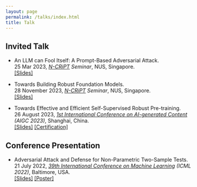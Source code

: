 ```yaml
---
layout: page
permalink: /talks/index.html
title: Talk
---
```


## Invited Talk
- An LLM can Fool Itself: A Prompt-Based Adversarial Attack. <br/> 25 Mar 2023, *[N-CRiPT]((https://ncript.comp.nus.edu.sg/)) Seminar*, NUS, Singapore. <br/> [[Slides]](/file/talk/ncript_seminar_25_Mar_PromptAttack.pdf)

- Towards Building Robust Foundation Models. <br/> 28 November 2023, *[N-CRiPT]((https://ncript.comp.nus.edu.sg/)) Seminar*, NUS, Singapore. <br/> [[Slides]](/file/talk/N-CRiPT_seminar_Xilie_Xu.pdf)

- Towards Effective and Efficient Self-Supervised Robust Pre-training. <br/> 26 August 2023, [*1st International Conference on AI-generated Content*](https://icaigc.org/) *(AIGC 2023)*, Shanghai, China. <br/> [[Slides]](/file/talk/Slides_AIGC23_Aug_26th_Formal.pdf) [[Certification]](/file/Certificate%20of%20invited%20speaker-Dr.%20XIlie%20Xu.pdf) 

## Conference Presentation
- Adversarial Attack and Defense for Non-Parametric Two-Sample Tests. <br/> 21 July 2022, [*39th International Conference on Machine Learning*](https://icml.cc/Conferences/2020) *(ICML 2022)*, Baltimore, USA. <br/> [[Slides]](https://icml.cc/media/icml-2022/Slides/17058_EBEjIND.pdf) [[Poster]](https://icml.cc/media/PosterPDFs/ICML%202022/aba3b6fd5d186d28e06ff97135cade7f.png?t=1657264555.9033003)